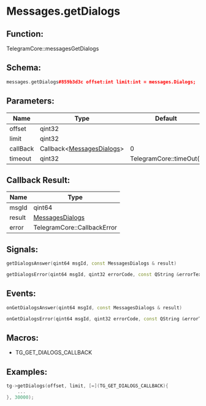 # Messages.getDialogs

## Function:

TelegramCore::messagesGetDialogs

## Schema:

```c++
messages.getDialogs#859b3d3c offset:int limit:int = messages.Dialogs;
```
## Parameters:

|Name|Type|Default|
|----|----|-------|
|offset|qint32||
|limit|qint32||
|callBack|Callback&lt;[MessagesDialogs](../../types/messagesdialogs.md)&gt;|0|
|timeout|qint32|TelegramCore::timeOut()|

## Callback Result:

|Name|Type|
|----|----|
|msgId|qint64|
|result|[MessagesDialogs](../../types/messagesdialogs.md)|
|error|TelegramCore::CallbackError|

## Signals:

```c++
getDialogsAnswer(qint64 msgId, const MessagesDialogs & result)
```
```c++
getDialogsError(qint64 msgId, qint32 errorCode, const QString &errorText)
```

## Events:

```c++
onGetDialogsAnswer(qint64 msgId, const MessagesDialogs & result)
```
```c++
onGetDialogsError(qint64 msgId, qint32 errorCode, const QString &errorText)
```

## Macros:

* TG_GET_DIALOGS_CALLBACK

## Examples:

```c++
tg->getDialogs(offset, limit, [=](TG_GET_DIALOGS_CALLBACK){
    ...
}, 30000);
```
